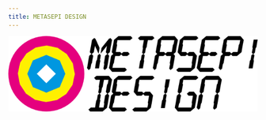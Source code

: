 ```yaml
---
title: METASEPI DESIGN
---
```


[![](/img/metasepi_design_logo_640x195.png)](/img/metasepi_design_logo.svg)
